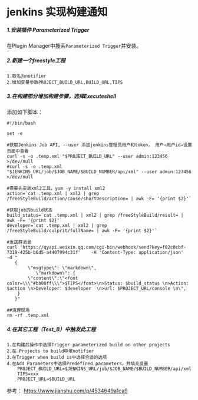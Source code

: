 # jenkins 实现构建通知

##### 1.安装插件 Parameterized Trigger
在Plugin Manager中搜索`Parameterized Trigger`并安装。

##### 2.新建一个freestyle工程
	1.取名为notifier
	2.增加变量参数PROJECT_BUILD_URL,BUILD_URL,TIPS
##### 3.在构建部分增加构建步骤，选择Executeshell
添加如下脚本：
```shell
#!/bin/bash

set -e

#获取Jenkins Job API, --user 添加jenkins管理员用户和token， 用户→用户id→设置页面中查看
curl -s -o .temp.xml "$PROJECT_BUILD_URL" --user admin:123456 >/dev/null 
#curl -s -o .temp.xml "$JENKINS_URL/job/$JOB_NAME/$BUILD_NUMBER/api/xml" --user admin:123456 >/dev/null

#需要先安装xml2工具，yum -y install xml2
action=`cat .temp.xml | xml2 | grep /freeStyleBuild/action/cause/shortDescription= | awk -F= '{print $2}'`

#获取job的build状态
build_status=`cat .temp.xml | xml2 | grep /freeStyleBuild/result= | awk -F= '{print $2}'`
developer=`cat .temp.xml | xml2 | grep /freeStyleBuild/culprit/fullName= | awk -F= '{print $2}'`

#发送群消息
curl 'https://qyapi.weixin.qq.com/cgi-bin/webhook/send?key=f02c0cbf-7319-425b-b6d5-a4407994c31f'    -H 'Content-Type: application/json'    -d "
   {
        \"msgtype\": \"markdown\",
           \"markdown\": {
        \"content\":\"<font color=\\\"#bb00ff\\\">$TIPS</font>\n>Status: $build_status \n>Action: $action \n>Developer: $developer  \n>url: $PROJECT_URL/console \n\",
    }
   }"
   
##清理现场
rm -rf .temp.xml
```

##### 4.在其它工程（Test_B）中触发此工程
	1.在构建后操作中选择Trigger parameterized build on other projects
	2.在	Projects to build中填notifier
	3.在Trigger when build is中选择合适的选项
	4.在Add Parameters中选择Predefined parameters，并填充变量
		PROJECT_BUILD_URL=$JENKINS_URL/job/$JOB_NAME/$BUILD_NUMBER/api/xml
		TIPS=xxx
		PROJECT_URL=$BUILD_URL


参考：
https://www.jianshu.com/p/4534649a1ca9